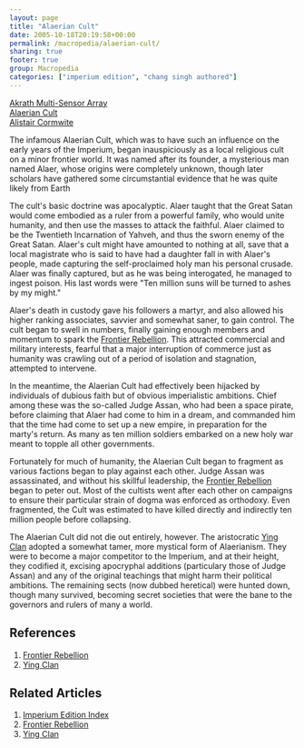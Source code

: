 ```yaml
---
layout: page
title: "Alaerian Cult"
date: 2005-10-18T20:19:58+00:00
permalink: /macropedia/alaerian-cult/
sharing: true
footer: true
group: Macropedia
categories: ["imperium edition", "chang singh authored"]
---
```


<div class='row'>
	<div class='col-md-4'><a href='/macropedia/akrath-multi-sensor-array'>Akrath Multi-Sensor Array</a></div>
	<div class='col-md-4'><a href='/macropedia/alaerian-cult'>Alaerian Cult</a></div>
	<div class='col-md-4'><a href='/macropedia/alistair-cormwite'>Alistair Cormwite</a></div>
</div>


The infamous Alaerian Cult, which was to have such an influence on the early years of the Imperium, began inauspiciously as a local religious cult on a minor frontier world.  It was named after its founder, a mysterious man named Alaer, whose origins were completely unknown, though later scholars have gathered some circumstantial evidence that he was quite likely from Earth

The cult's basic doctrine was apocalyptic.  Alaer taught that the Great Satan would come embodied as a ruler from a powerful family, who would unite humanity, and then use the masses to attack the faithful.  Alaer claimed to be the Twentieth Incarnation of Yahveh, and thus the sworn enemy of the Great Satan.  Alaer's cult might have amounted to nothing at all, save that a local magistrate who is said to have had a daughter fall in with Alaer's people, made capturing the self-proclaimed holy man his personal crusade.  Alaer was finally captured, but as he was being interogated, he managed to ingest poison.  His last words were "Ten million suns will be turned to ashes by my might."

Alaer's death in custody gave his followers a martyr, and also allowed his higher ranking associates, savvier and somewhat saner, to gain control.  The cult began to swell in numbers, finally gaining enough members and momentum to spark the [Frontier Rebellion](/macropedia/frontier-rebellion).  This attracted commercial and military interests, fearful that a major interruption of commerce just as humanity was crawling out of a period of isolation and stagnation, attempted to intervene.

In the meantime, the Alaerian Cult had effectively been hijacked by individuals of dubious faith but of obvious imperialistic ambitions.  Chief among these was the so-called Judge Assan, who had been a space pirate, before claiming that Alaer had come to him in a dream, and commanded him that the time had come to set up a new empire, in preparation for the marty's return.  As many as ten million soldiers embarked on a new holy war meant to topple all other governments.

Fortunately for much of humanity, the Alaerian Cult began to fragment as various factions began to play against each other.  Judge Assan was assassinated, and without his skillful leadership, the [Frontier Rebellion](/macropedia/frontier-rebellion) began to peter out.  Most of the cultists went after each other on campaigns to ensure their particular strain of dogma was enforced as orthodoxy.  Even fragmented, the Cult was estimated to have killed directly and indirectly ten million people before collapsing.

The Alaerian Cult did not die out entirely, however.  The aristocratic [Ying Clan](/macropedia/ying-clan) adopted a somewhat tamer, more mystical form of Alaerianism.  They were to become a major competitor to the Imperium, and at their height, they codified it, excising apocryphal additions (particulary those of Judge Assan) and any of the original teachings that might harm their political ambitions.  The remaining sects (now dubbed heretical) were hunted down, though many survived, becoming secret societies that were the bane to the governors and rulers of many a world.

## References

1. [Frontier Rebellion](/macropedia/frontier-rebellion)
1. [Ying Clan](/macropedia/ying-clan)

## Related Articles

1. [Imperium Edition Index](/macropedia/imperium-edition-index)
2. [Frontier Rebellion](/macropedia/frontier-rebellion)
3. [Ying Clan](/macropedia/ying-clan)



 
